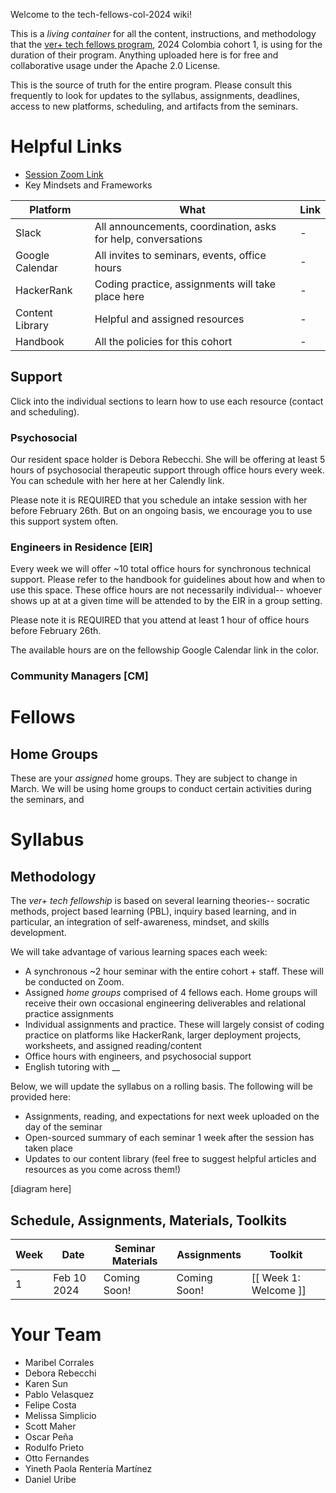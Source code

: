 Welcome to the tech-fellows-col-2024 wiki!

This is a _living container_ for all the content, instructions, and methodology that the [ver+ tech fellows program](http://velezreyesmas.com/fellows), 2024 Colombia cohort 1, is using for the duration of their program. Anything uploaded here is for free and collaborative usage under the Apache 2.0 License.

This is the source of truth for the entire program. Please consult this frequently to look for updates to the syllabus, assignments, deadlines, access to new platforms, scheduling, and artifacts from the seminars. 

# Helpful Links

* [Session Zoom Link]( https://us06web.zoom.us/j/3934576290?pwd=KytrekhMN1plR05WczJDY0xkcVllQT09)
* Key Mindsets and Frameworks

| Platform | What | Link |
| --- | --- | --- |
| Slack | All announcements, coordination, asks for help, conversations | - |
| Google Calendar | All invites to seminars, events, office hours | - |
| HackerRank | Coding practice, assignments will take place here | - |
| Content Library | Helpful and assigned resources | - |
| Handbook | All the policies for this cohort | - |


## Support

Click into the individual sections to learn how to use each resource (contact and scheduling).

### Psychosocial

Our resident space holder is Debora Rebecchi. She will be offering at least 5 hours of psychosocial therapeutic support through office hours every week. You can schedule with her here at her Calendly link.

Please note it is REQUIRED that you schedule an intake session with her before February 26th. But on an ongoing basis, we encourage you to use this support system often.

### Engineers in Residence [EIR]

Every week we will offer ~10 total office hours for synchronous technical support. Please refer to the handbook for guidelines about how and when to use this space. These office hours are not necessarily individual-- whoever shows up at at a given time will be attended to by the EIR in a group setting.

Please note it is REQUIRED that you attend at least 1 hour of office hours before February 26th. 

The available hours are on the fellowship Google Calendar link in the <color> color.

### Community Managers [CM]

# Fellows

## Home Groups
These are your _assigned_ home groups. They are subject to change in March. We will be using home groups to conduct certain activities during the seminars, and 

# Syllabus

## Methodology
The *ver+ tech fellowship* is based on several learning theories-- socratic methods, project based learning (PBL), inquiry based learning, and in particular, an integration of self-awareness, mindset, and skills development.

We will take advantage of various learning spaces each week:
* A synchronous ~2 hour seminar with the entire cohort + staff. These will be conducted on Zoom.
* Assigned _home groups_ comprised of 4 fellows each. Home groups will receive their own occasional engineering deliverables and relational practice assignments
* Individual assignments and practice. These will largely consist of coding practice on platforms like HackerRank, larger deployment projects, worksheets, and assigned reading/content
* Office hours with engineers, and psychosocial support
* English tutoring with __

Below, we will update the syllabus on a rolling basis. The following will be provided here:
* Assignments, reading, and expectations for next week uploaded on the day of the seminar
* Open-sourced summary of each seminar 1 week after the session has taken place
* Updates to our content library (feel free to suggest helpful articles and resources as you come across them!)

[diagram here]

## Schedule, Assignments, Materials, Toolkits
| Week      | Date | Seminar Materials | Assignments | Toolkit |
| ----------- | ----------- | ----------- | ----------- |----------- |
| 1      | Feb 10 2024   | Coming Soon! | Coming Soon! | [[ Week 1: Welcome ]] |

# Your Team

* Maribel Corrales
* Debora Rebecchi
* Karen Sun
* Pablo Velasquez
* Felipe Costa
* Melissa Simplicio
* Scott Maher
* Oscar Peña
* Rodulfo Prieto
* Otto Fernandes
* Yineth Paola Rentería Martínez 
* Daniel Uribe


